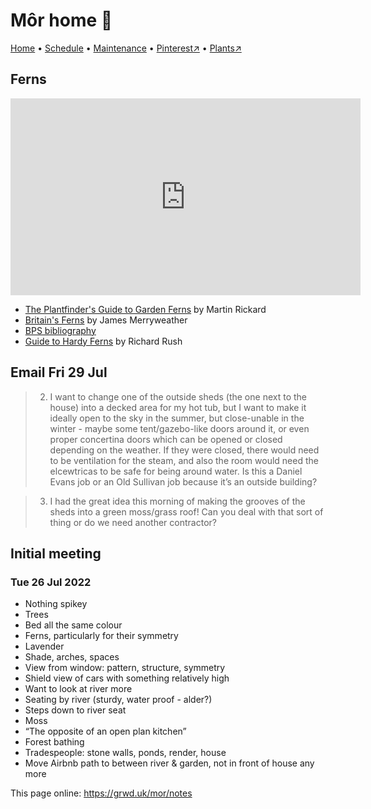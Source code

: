 # Môr home 🏡

[Home](https://grwd.uk/mor/) • [Schedule](https://grwd.uk/mor/schedule) • [Maintenance](https://grwd.uk/mor/management) • [Pinterest↗](https://pinterest.co.uk/NatureWorksGarden/mor) • [Plants↗](https://bit.ly/mor-plants)

## Ferns

<iframe width="560" height="315" src="https://www.youtube.com/embed/9c9Zi3WFVRc" title="YouTube video player" frameborder="0" allow="accelerometer; autoplay; clipboard-write; encrypted-media; gyroscope; picture-in-picture" allowfullscreen></iframe>

* [The Plantfinder's Guide to Garden Ferns](https://www.amazon.co.uk/Plantfinders-Guide-Garden-Martin-Rickard/dp/0881925675) by Martin Rickard
* [Britain's Ferns](https://www.amazon.co.uk/Britains-Clubmosses-Spikemosses-Quillworts-Horsetails/dp/0691180393/) by James Merryweather
* [BPS bibliography](http://www.jaknouse.athens.oh.us/ferns/bookfern.html#garden) 
* [Guide to Hardy Ferns](https://www.amazon.co.uk/Guide-Hardy-Ferns-Special-publication/dp/0950980609) by Richard Rush

## Email Fri 29 Jul

> 2) I want to change one of the outside sheds (the one next to the house) into a decked area for my hot tub, but I want to make it ideally open to the sky in the summer, but close-unable in the winter - maybe some tent/gazebo-like doors around it, or even proper concertina doors which can be opened or closed depending on the weather. If they were closed, there would need to be ventilation for the steam, and also the room would need the elcewtricas to be safe for being around water. Is this a Daniel Evans job or an Old Sullivan job because it’s an outside building?

> 3) I had the great idea this morning of making the grooves of the sheds into a green moss/grass roof! Can you deal with that sort of thing or do we need another contractor?

## Initial meeting 

### Tue 26 Jul 2022

* Nothing spikey
* Trees
* Bed all the same colour
* Ferns, particularly for their symmetry
* Lavender
* Shade, arches, spaces
* View from window: pattern, structure, symmetry
* Shield view of cars with something relatively high
* Want to look at river more
* Seating by river (sturdy, water proof - alder?)
* Steps down to river seat
* Moss
* “The opposite of an open plan kitchen”
* Forest bathing
* Tradespeople: stone walls, ponds, render, house
* Move Airbnb path to between river & garden, not in front of house any more

This page online: <https://grwd.uk/mor/notes>
